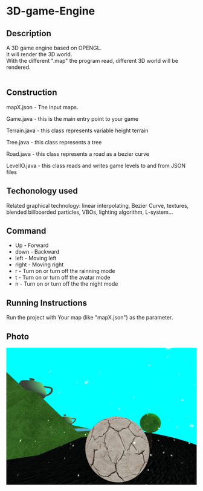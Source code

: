 # 3D-game-Engine

## Description
A 3D game engine based on OPENGL. </br>
It will render the 3D world. </br>
With the different ".map" the program read, different 3D world will be rendered. </br>
</br>

## Construction
mapX.json - The input maps.

Game.java - this is the main entry point to your game

Terrain.java - this class represents variable height terrain

Tree.java - this class represents a tree

Road.java - this class represents a road as a bezier curve

LevelIO.java - this class reads and writes game levels to and from JSON files


## Techonology used
Related graphical technology: linear interpolating, Bezier Curve, textures, blended billboarded particles, VBOs, lighting algorithm, L-system... </br>

## Command
  * Up - Forward
  * down - Backward
  * left - Moving left
  * right - Moving right
  * r - Turn on or turn off the rainning mode
  * t - Turn on or turn off the avatar mode
  * n - Turn on or turn off the the night mode
  
## Running Instructions
 Run the project with Your map (like "mapX.json") as the parameter.


## Photo
![Screenshot](doc/img.png)
